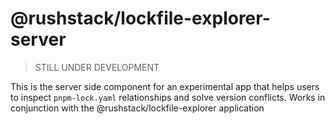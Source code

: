 # @rushstack/lockfile-explorer-server

> STILL UNDER DEVELOPMENT

This is the server side component for an experimental app that helps users to inspect `pnpm-lock.yaml` relationships
and solve version conflicts. Works in conjunction with the @rushstack/lockfile-explorer application
